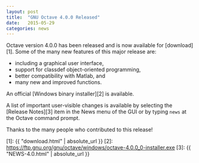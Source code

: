 ```yaml
---
layout: post
title:  "GNU Octave 4.0.0 Released"
date:   2015-05-29
categories: news
---
```


Octave version 4.0.0 has been released and is now available for [download][1].
Some of the many new features of this major release are:

- including a graphical user interface,
- support for classdef object-oriented programming,
- better compatibility with Matlab, and
- many new and improved functions.

An official [Windows binary installer][2] is available.

A list of important user-visible changes is available by selecting the
[Release Notes][3] item in the News menu of the GUI or by typing `news`
at the Octave command prompt.

Thanks to the many people who contributed to this release!

[1]: {{ "download.html" | absolute_url }}
[2]: https://ftp.gnu.org/gnu/octave/windows/octave-4.0.0_0-installer.exe
[3]: {{ "NEWS-4.0.html" | absolute_url }}
